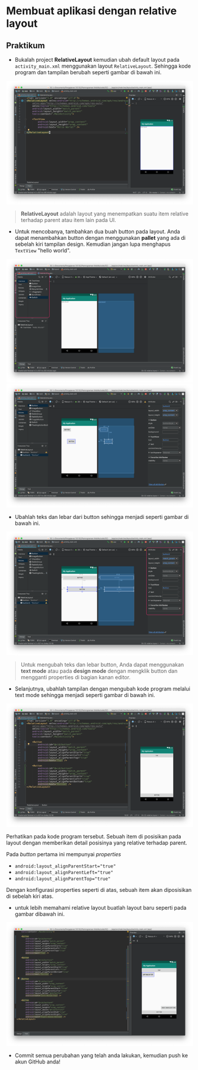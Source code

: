 # Membuat aplikasi dengan relative layout

## Praktikum

- Bukalah project **RelativeLayout** kemudian ubah default layout pada
  `activity_main.xml` menggunakan layout `RelativeLayout`. Sehingga kode program
  dan tampilan berubah seperti gambar di bawah ini.

!['relativelayout'](images/02-relative-layout.png)

> **RelativeLayout** adalah layout yang menempatkan suatu item relative terhadap parent atau item lain pada UI.

- Untuk mencobanya, tambahkan dua buah button pada layout. Anda dapat menambahkan button dengan menggunakan **pallet** yang ada di sebelah kiri tampilan design. Kemudian jangan lupa menghapus `TextView` "hello world".

!['relativelayout'](images/02-relative-layout-button.png)
!['relativelayout'](images/02-relative-layout-button-drag.png)

- Ubahlah teks dan lebar dari button sehingga menjadi seperti gambar di bawah ini.

!['relativelayout'](images/02-relative-layout-button-width.png)

> Untuk mengubah teks dan lebar button, Anda dapat menggunakan **text mode** atau pada **design mode** dengan mengklik button dan mengganti properties di bagian kanan editor.

- Selanjutnya, ubahlah tampilan dengan mengubah kode program melalui text mode sehingga menjadi seperti gambar di bawah ini.

!['relativelayout'](images/02-relative-layout-buttonpos.png)

Perhatikan pada kode program tersebut. Sebuah item di posisikan pada layout dengan memberikan detail posisinya yang relative terhadap parent.

Pada _button_ pertama ini mempunyai _properties_

- `android:layout_alignParentStart="true"`
- `android:layout_alignParentLeft="true"`
- `android:layout_alignParentTop="true"`

Dengan konfigurasi properties seperti di atas, sebuah item akan diposisikan di sebelah kiri atas.

- untuk lebih memahami relative layout buatlah layout baru seperti pada gambar dibawah ini.

!['relativelayout'](images/02-relative-layout-button-baru.png)

- Commit semua perubahan yang telah anda lakukan, kemudian push ke akun GitHub
  anda!

